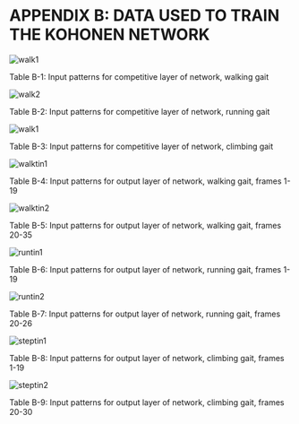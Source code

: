 # APPENDIX B: DATA USED TO TRAIN THE KOHONEN NETWORK

![walk1](../png/walkt1.png "walk 1")

Table B-1: Input patterns for competitive layer of network, walking gait

![walk2](../png/walkt2.png "walk 2")

Table B-2: Input patterns for competitive layer of network, running gait

![walk1](../png/walkt1.png "walk 1")

Table B-3: Input patterns for competitive layer of network, climbing gait

![walktin1](../png/walktin1.png "walk t in 1")

Table B-4: Input patterns for output layer of network, walking gait, frames 1-19

![walktin2](../png/walktin2.png "walk t in 2")

Table B-5: Input patterns for output layer of network, walking gait, frames 20-35

![runtin1](../png/runtin1.png "run t in 1")

Table B-6: Input patterns for output layer of network, running gait, frames 1-19

![runtin2](../png/runtin2.png "run t in 2")

Table B-7: Input patterns for output layer of network, running gait, frames 20-26

![steptin1](../png/steptin1.png "step t in 1")

Table B-8: Input patterns for output layer of network, climbing gait, frames 1-19

![steptin2](../png/steptin2.png "step t in 2")

Table B-9: Input patterns for output layer of network, climbing gait, frames 20-30
